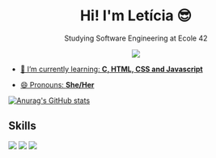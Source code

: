 ##

<h1 align="center">Hi! I'm Letícia 😎</h1>

<p align="center">Studying Software Engineering at Ecole 42</p>

<p align="center">
  <a href="https://t.me/let_franca" rel="nofollow">
    <img src="https://img.shields.io/badge/Telegram-2CA5E0?style=for-the-badge&logo=telegram&logoColor=white"/>
</p>

- 🌱 I’m currently learning: **C, HTML, CSS and Javascript**

- 😄 Pronouns: **She/Her**

[![Anurag's GitHub stats](https://github-readme-stats.vercel.app/api?username=Leticia-Franca&show_icons=true&theme=outrun&border_radius=30&title_color=ff64da)](https://github.com/anuraghazra/github-readme-stats)

<h2>Skills</h2>

<img src="https://img.shields.io/badge/C-00599C?style=for-the-badge&logo=c&logoColor=white"/> <img src="https://img.shields.io/badge/HTML5-E34F26?style=for-the-badge&logo=html5&logoColor=white"/> <img src="https://img.shields.io/badge/CSS3-1572B6?style=for-the-badge&logo=css3&logoColor=white" />
